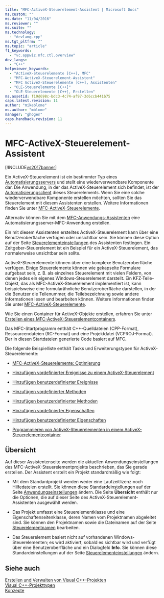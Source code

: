 ```yaml
---
title: "MFC-ActiveX-Steuerelement-Assistent | Microsoft Docs"
ms.custom: ""
ms.date: "11/04/2016"
ms.reviewer: ""
ms.suite: ""
ms.technology: 
  - "devlang-cpp"
ms.tgt_pltfrm: ""
ms.topic: "article"
f1_keywords: 
  - "vc.appwiz.mfc.ctl.overview"
dev_langs: 
  - "C++"
helpviewer_keywords: 
  - "ActiveX-Steuerelemente [C++], MFC"
  - "MFC-ActiveX-Steuerelement-Assistent"
  - "MFC ActiveX-Steuerelemente [C++], Assistenten"
  - "OLE-Steuerelemente [C++]"
  - "OLE-Steuerelemente [C++], Erstellen"
ms.assetid: f19d698c-bdc3-4c74-af97-3d6ccb441b75
caps.latest.revision: 11
author: "mikeblome"
ms.author: "mblome"
manager: "ghogen"
caps.handback.revision: 11
---
```

# MFC-ActiveX-Steuerelement-Assistent
[!INCLUDE[vs2017banner](../../assembler/inline/includes/vs2017banner.md)]

Ein ActiveX\-Steuerelement ist ein bestimmter Typ eines [Automatisierungsservers](../../mfc/automation-servers.md) und stellt eine wiederverwendbare Komponente dar.  Die Anwendung, in der das ActiveX\-Steuerelement sich befindet, ist der [Automatisierungsclient](../../mfc/automation-clients.md) dieses Steuerelements.  Wenn Sie eine solche wiederverwendbare Komponente erstellen möchten, sollten Sie das Steuerelement mit diesem Assistenten erstellen.  Weitere Informationen finden Sie unter [MFC\-ActiveX\-Steuerelemente](../../mfc/mfc-activex-controls.md).  
  
 Alternativ können Sie mit dem [MFC\-Anwendungs\-Assistenten](../../mfc/reference/mfc-application-wizard.md) eine Automatisierungsserver\-MFC\-Anwendung erstellen.  
  
 Ein mit diesem Assistenten erstelltes ActiveX\-Steuerelement kann über eine Benutzeroberfläche verfügen oder unsichtbar sein.  Sie können diese Option auf der Seite [Steuerelementeinstellungen](../../mfc/reference/control-settings-mfc-activex-control-wizard.md) des Assistenten festlegen.  Ein Zeitgeber\-Steuerelement ist ein Beispiel für ein ActiveX\-Steuerelement, das normalerweise unsichtbar sein sollte.  
  
 ActiveX\-Steuerelemente können über eine komplexe Benutzeroberfläche verfügen.  Einige Steuerelemente können wie gekapselte Formulare aufgebaut sein, z. B. als einzelnes Steuerelement mit vielen Feldern, von denen jedes ein eigenes Windows\-Steuerelement darstellt.  Ein KFZ\-Teile\-Objekt, das als MFC\-ActiveX\-Steuerelement implementiert ist, kann beispielsweise eine formularähnliche Benutzeroberfläche darstellen, in der die Benutzer die Teilenummer, die Teilebezeichnung sowie andere Informationen lesen und bearbeiten können.  Weitere Informationen finden Sie unter [MFC\-ActiveX\-Steuerelemente](../../mfc/mfc-activex-controls.md).  
  
 Wie Sie einen Container für ActiveX\-Objekte erstellen, erfahren Sie unter [Erstellen eines MFC\-ActiveX\-Steuerelementcontainers](../../mfc/reference/creating-an-mfc-activex-control-container.md).  
  
 Das MFC\-Startprogramm enthält C\+\+\-Quelldateien \(CPP\-Format\), Ressourcendateien \(RC\-Format\) und eine Projektdatei \(VCPROJ\-Format\).  Der in diesen Startdateien generierte Code basiert auf MFC.  
  
 Die folgende Beispielliste enthält Tasks und Erweiterungstypen für ActiveX\-Steuerelemente:  
  
-   [MFC\-ActiveX\-Steuerelemente: Optimierung](../../mfc/mfc-activex-controls-optimization.md)  
  
-   [Hinzufügen vordefinierter Ereignisse zu einem ActiveX\-Steuerelement](../../mfc/mfc-activex-controls-adding-stock-events-to-an-activex-control.md)  
  
-   [Hinzufügen benutzerdefinierter Ereignisse](../../mfc/mfc-activex-controls-adding-custom-events.md)  
  
-   [Hinzufügen vordefinierter Methoden](../../mfc/mfc-activex-controls-adding-stock-methods.md)  
  
-   [Hinzufügen benutzerdefinierter Methoden](../../mfc/mfc-activex-controls-adding-custom-methods.md)  
  
-   [Hinzufügen vordefinierter Eigenschaften](../../mfc/mfc-activex-controls-adding-stock-properties.md)  
  
-   [Hinzufügen benutzerdefinierter Eigenschaften](../../mfc/mfc-activex-controls-adding-custom-properties.md)  
  
-   [Programmieren von ActiveX\-Steuerelementen in einem ActiveX\-Steuerelementcontainer](../../mfc/programming-activex-controls-in-a-activex-control-container.md)  
  
## Übersicht  
 Auf dieser Assistentenseite werden die aktuellen Anwendungseinstellungen des MFC\-ActiveX\-Steuerelementprojekts beschrieben, das Sie gerade erstellen.  Der Assistent erstellt ein Projekt standardmäßig wie folgt:  
  
-   Mit dem Standardprojekt werden weder eine Laufzeitlizenz noch Hilfedateien erstellt.  Sie können diese Standardeinstellungen auf der Seite [Anwendungseinstellungen](../../mfc/reference/application-settings-mfc-activex-control-wizard.md) ändern.  Die Seite **Übersicht** enthält nur die Optionen, die auf dieser Seite des ActiveX\-Steuerelement\-Assistenten ausgewählt werden.  
  
-   Das Projekt umfasst eine Steuerelementklasse und eine Eigenschaftenseitenklasse, deren Namen vom Projektnamen abgeleitet sind.  Sie können den Projektnamen sowie die Dateinamen auf der Seite [Steuerelementnamen](../../mfc/reference/control-names-mfc-activex-control-wizard.md) bearbeiten.  
  
-   Das Steuerelement basiert nicht auf vorhandenen Windows\-Steuerelementen; es wird aktiviert, sobald es sichtbar wird und verfügt über eine Benutzeroberfläche und ein Dialogfeld **Info**.  Sie können diese Standardeinstellungen auf der Seite [Steuerelementeinstellungen](../../mfc/reference/control-settings-mfc-activex-control-wizard.md) ändern.  
  
## Siehe auch  
 [Erstellen und Verwalten von Visual C\+\+\-Projekten](../../ide/creating-and-managing-visual-cpp-projects.md)   
 [Visual C\+\+\-Projekttypen](../../ide/visual-cpp-project-types.md)   
 [Konzepte](../../atl/active-template-library-atl-concepts.md)